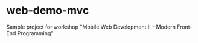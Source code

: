 web-demo-mvc
========

Sample project for workshop "Mobile Web Development II - Modern Front-End Programming"
